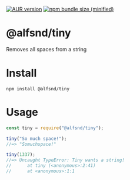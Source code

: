 
[![AUR version](https://img.shields.io/npm/v/@alfsnd/tiny.svg)](https://github.com/Sandalf/tiny)
[![npm bundle size (minified)](https://img.shields.io/bundlephobia/min/react.svg)](https://github.com/Sandalf/tiny)

# @alfsnd/tiny
Removes all spaces from a string

# Install

```shell
npm install @alfsnd/tiny
```

# Usage

```js
const tiny = require("@alfsnd/tiny");

tiny("So much space!");
//=> "Somuchspace!"

tiny(1337);
//=> Uncaught TypeError: Tiny wants a string!
//      at tiny (<anonymous>:2:41)
//      at <anonymous>:1:1
```